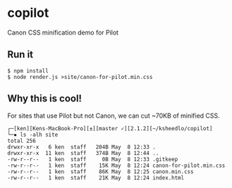 # copilot

Canon CSS minification demo for Pilot

## Run it

```
$ npm install
$ node render.js >site/canon-for-pilot.min.css
```

## Why this is cool!

For sites that use Pilot but not Canon, we can cut ~70KB of minified CSS.

```
┌─[ken][Kens-MacBook-Pro][±][master ✓][2.1.2][~/ksheedlo/copilot]
└─▪ ls -alh site
total 256
drwxr-xr-x   6 ken  staff   204B May  8 12:33 .
drwxr-xr-x  11 ken  staff   374B May  8 12:44 ..
-rw-r--r--   1 ken  staff     0B May  8 12:33 .gitkeep
-rw-r--r--   1 ken  staff    15K May  8 12:24 canon-for-pilot.min.css
-rw-r--r--   1 ken  staff    86K May  8 12:25 canon.min.css
-rw-r--r--   1 ken  staff    21K May  8 12:24 index.html
```

